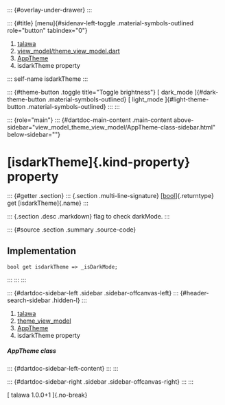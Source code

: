 ::: {#overlay-under-drawer}
:::

::: {#title}
[menu]{#sidenav-left-toggle .material-symbols-outlined role="button"
tabindex="0"}

1.  [talawa](../../index.html)
2.  [view_model/theme_view_model.dart](../../view_model_theme_view_model/)
3.  [AppTheme](../../view_model_theme_view_model/AppTheme-class.html)
4.  isdarkTheme property

::: self-name
isdarkTheme
:::

::: {#theme-button .toggle title="Toggle brightness"}
[ dark_mode ]{#dark-theme-button .material-symbols-outlined} [
light_mode ]{#light-theme-button .material-symbols-outlined}
:::
:::

::: {role="main"}
::: {#dartdoc-main-content .main-content above-sidebar="view_model_theme_view_model/AppTheme-class-sidebar.html" below-sidebar=""}
<div>

# [isdarkTheme]{.kind-property} property

</div>

::: {#getter .section}
::: {.section .multi-line-signature}
[[bool](https://api.flutter.dev/flutter/dart-core/bool-class.html)]{.returntype}
get [isdarkTheme]{.name}
:::

::: {.section .desc .markdown}
flag to check darkMode.
:::

::: {#source .section .summary .source-code}
## Implementation

``` language-dart
bool get isdarkTheme => _isDarkMode;
```
:::
:::
:::

::: {#dartdoc-sidebar-left .sidebar .sidebar-offcanvas-left}
::: {#header-search-sidebar .hidden-l}
:::

1.  [talawa](../../index.html)
2.  [theme_view_model](../../view_model_theme_view_model/)
3.  [AppTheme](../../view_model_theme_view_model/AppTheme-class.html)
4.  isdarkTheme property

##### AppTheme class

::: {#dartdoc-sidebar-left-content}
:::
:::

::: {#dartdoc-sidebar-right .sidebar .sidebar-offcanvas-right}
:::
:::

[ talawa 1.0.0+1 ]{.no-break}
